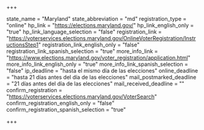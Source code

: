+++

state_name = "Maryland"
state_abbreviation = "md"
registration_type = "online"
hp_link = "https://elections.maryland.gov/"
hp_link_english_only = "true"
hp_link_language_selection = "false"
registration_link = "https://voterservices.elections.maryland.gov/OnlineVoterRegistration/InstructionsStep1"
registration_link_english_only = "false"
registration_link_spanish_selection = "true"
more_info_link = "https://www.elections.maryland.gov/voter_registration/application.html"
more_info_link_english_only = "true"
more_info_link_spanish_selection = "false"
ip_deadline = "hasta el mismo día de las elecciones"
online_deadline = "hasta 21 días antes del día de las elecciones"
mail_postmarked_deadline = "21 días antes del día de las elecciones"
mail_received_deadline = ""
confirm_registration = "https://voterservices.elections.maryland.gov/VoterSearch"
confirm_registration_english_only = "false"
confirm_registration_spanish_selection = "true"

+++